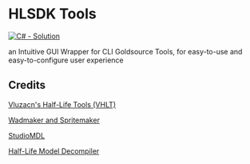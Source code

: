 # HLSDK Tools
[![C# - Solution](https://img.shields.io/badge/C%23-Solution-2ea44f?logo=csharp)](https://)

an Intuitive GUI Wrapper for CLI Goldsource Tools, for easy-to-use and easy-to-configure user experience

## Credits
[Vluzacn's Half-Life Tools (VHLT)][1]

[Wadmaker and Spritemaker][2]

[StudioMDL][3]

[Half-Life Model Decompiler][4]

[1]: https://gamebanana.com/tools/5391
[2]: https://github.com/pwitvoet/wadmaker/
[3]: https://the303.org/backups/sven_studiomdl_2019.rar
[4]: https://www.moddb.com/downloads/kratistos-goldsource-mdl-decompilier-2003
